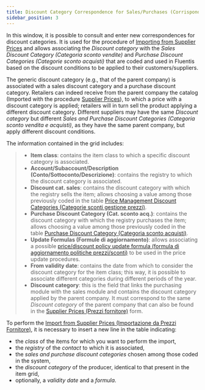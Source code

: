 ```yaml
---
title: Discount Category Correspondence for Sales/Purchases (Corrispondenza categorie sconto acq/ven)
sidebar_position: 3
---
```


In this window, it is possible to consult and enter new correspondences for discount categories. It is used for the procedure of [Importing from Supplier Prices](/docs/purchase/purchase-price-lists/procedures/import-price) and allows associating the *Discount category* with the *Sales Discount Category (Categoria sconto vendite)* and *Purchase Discount Categories (Categorie sconto acquisti)* that are coded and used in Fluentis based on the discount conditions to be applied to their customers/suppliers.

The generic discount category (e.g., that of the parent company) is associated with a sales discount category and a purchase discount category. 
Retailers can indeed receive from the parent company the catalog (Imported with the procedure [Supplier Prices](/docs/purchase/purchase-price-lists/procedures/supplier-price)), to which a price with a discount category is applied; retailers will in turn sell the product applying a different discount category. Different suppliers may have the same *Discount category* but different *Sales and Purchase Discount Categories (Categoria sconto vendita e acquisti)*, as they have the same parent company, but apply different discount conditions.

The information contained in the grid includes:

>- **Item class**: contains the item class to which a specific discount category is associated.  
>- **Account/Subaccount/Description (Conto/Sottoconto/Descrizione)**: contains the registry to which the discount category is associated.        
>- **Discount cat. sales**: contains the discount category with which the registry sells the item; allows choosing a value among those previously coded in the table [Price Management Discount Categories (Categorie sconti gestione prezzi)](/docs/configurations/tables/sales/category-discounts-price-management/).     
>- **Purchase Discount Category (Cat. sconto acq.)**: contains the discount category with which the registry purchases the item; allows choosing a value among those previously coded in the table [Purchase Discount Category (Categoria sconto acquisti)](/docs/configurations/tables/purchase/category-discounts-price-management/).        
>- **Update Formulas (Formule di aggiornamento)**: allows associating a possible [price/discount policy update formula (formula di aggiornamento politiche prezzi/sconti)](/docs/purchase/price-control/formulas) to be used in the price update procedures.
>- **From validity date**: contains the date from which to consider the discount category for the item class; this way, it is possible to associate different categories during different periods of the year.         
>- **Discount category**: this is the field that links the purchasing module with the sales module and contains the discount category applied by the parent company. It must correspond to the same *Discount category* of the parent company that can also be found in the [Supplier Prices (Prezzi fornitore)](/docs/purchase/purchase-price-lists/procedures/supplier-price) form.

To perform the [Import from Supplier Prices (Importazione da Prezzi Fornitore)](/docs/purchase/purchase-price-lists/procedures/import-price), it is necessary to insert a new line in the table indicating:
- the *class* of the items for which you want to perform the import,
- the *registry* of the *contact* to which it is associated, 
- the *sales and purchase discount categories* chosen among those coded in the system,
- the *discount category* of the producer, identical to that present in the item grid, 
- optionally, a *validity date* and a *formula*.